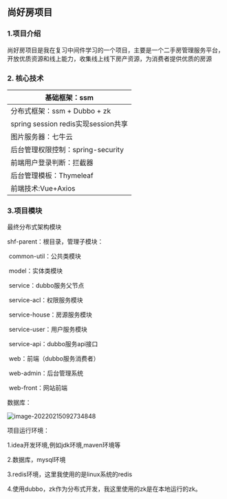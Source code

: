 ## 尚好房项目

###  1.项目介绍

尚好房项目是我在复习中间件学习的一个项目，主要是一个二手房管理服务平台，开放优质资源和线上能力，收集线上线下房产资源，为消费者提供优质的房源

### 2. 核心技术

| 基础框架：ssm                       |
| ----------------------------------- |
| 分布式框架：ssm + Dubbo + zk        |
| spring session redis实现session共享 |
| 图片服务器：七牛云                  |
| 后台管理权限控制：spring-security   |
| 前端用户登录判断：拦截器            |
| 后台管理模板：Thymeleaf             |
| 前端技术:Vue+Axios                  |

### 3.项目模块

最终分布式架构模块

shf-parent：根目录，管理子模块：

​	common-util：公共类模块

​	model：实体类模块

​	service：dubbo服务父节点

​		service-acl：权限服务模块

​		service-house：房源服务模块

​		service-user：用户服务模块

​	service-api：dubbo服务api接口

​	web：前端（dubbo服务消费者）

​		web-admin：后台管理系统

​		web-front：网站前端

数据库：

![image-20220215092734848](https://xingqiu-tuchuang-1256524210.cos.ap-shanghai.myqcloud.com/6837/image-20220215092734848.png)

项目运行环境：

1.idea开发环境,例如jdk环境,maven环境等

2.数据库，mysql环境

3.redis环境，这里我使用的是linux系统的redis

4.使用dubbo，zk作为分布式开发，我这里使用的zk是在本地运行的zk。
